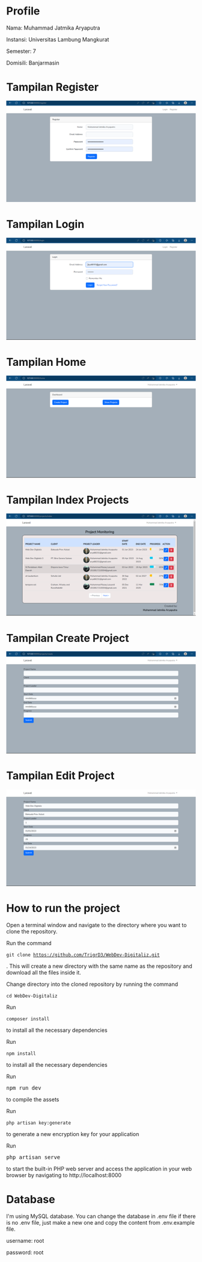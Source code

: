 <h1>Profile</h1>
Nama: Muhammad Jatmika Aryaputra

Instansi: Universitas Lambung Mangkurat

Semester: 7

Domisili: Banjarmasin

<h1> Tampilan Register</h1>

![Screenshot of my app](screenshots/register.png)

<h1> Tampilan Login</h1>

![Screenshot of my app](screenshots/login.png)

<h1> Tampilan Home</h1>

![Screenshot of my app](screenshots/home.png)


<h1> Tampilan Index Projects</h1>

![Screenshot of my app](https://github.com/TrigrD3/WebDev-Digitaliz/blob/aa36f8b73008fe0600bf6a484d87f61f8a43e7f7/screenshots/project%20index.png)


<h1> Tampilan Create Project</h1>

![Screenshot of my app](https://github.com/TrigrD3/WebDev-Digitaliz/blob/aa36f8b73008fe0600bf6a484d87f61f8a43e7f7/screenshots/create%20project.png)


<h1> Tampilan Edit Project</h1>

![Screenshot of my app](https://github.com/TrigrD3/WebDev-Digitaliz/blob/aa36f8b73008fe0600bf6a484d87f61f8a43e7f7/screenshots/edit%20project.png)

<h1>How to run the project</h1>

Open a terminal window and navigate to the directory where you want to clone the repository.

Run the command <pre><code>git clone https://github.com/TrigrD3/WebDev-Digitaliz.git</code></pre>. This will create a new directory with the same name as the repository and download all the files inside it.

Change directory into the cloned repository by running the command <pre><code>cd WebDev-Digitaliz</code></pre>

Run <pre><code>composer install</code></pre> to install all the necessary dependencies

Run <pre><code>npm install</code></pre> to install all the necessary dependencies

Run <pre>npm run dev<code></code></pre> to compile the assets

Run <pre><code>php artisan key:generate</code></pre> to generate a new encryption key for your application

Run <pre>php artisan serve<code></code></pre> to start the built-in PHP web server and access the application in your web browser by navigating to http://localhost:8000


<h1>Database</h1>
I'm using MySQL database. You can change the database in .env file if there is no .env file, just make a new one and copy the content from .env.example file.

username: root

password: root
